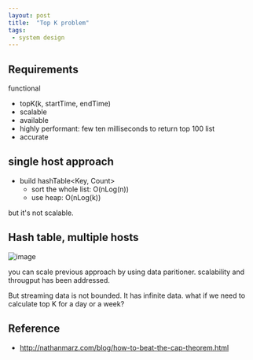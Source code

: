 ```yaml
---
layout: post
title:  "Top K problem"
tags:
 - system design
---
```


## Requirements
functional
- topK(k, startTime, endTime)
- scalable
- available
- highly performant: few ten milliseconds to return top 100 list
- accurate

## single host approach

- build hashTable<Key, Count> 
  - sort the whole list: O(nLog(n))
  - use heap: O(nLog(k))

but it's not scalable.

## Hash table, multiple hosts
![image](https://user-images.githubusercontent.com/900639/122692782-d5d5a400-d1eb-11eb-9bf4-00d09955517a.png)

you can scale previous approach by using data paritioner. scalability and througput has been addressed.

But streaming data is not bounded. It has infinite data. what if we need to calculate top K for a day or a week?


## Reference
- http://nathanmarz.com/blog/how-to-beat-the-cap-theorem.html





